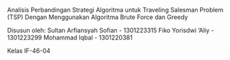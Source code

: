 Analisis Perbandingan Strategi Algoritma untuk Traveling Salesman Problem (TSP) Dengan Menggunakan Algoritma Brute Force dan Greedy

Disusun oleh: 
Sultan Arfiansyah Sofian - 1301223315
Fiko Yorisdwi ‘Aliy - 1301223299
Mohammad Iqbal - 1301220381

Kelas IF-46-04
